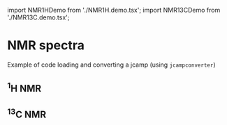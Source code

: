 import NMR1HDemo from './NMR1H.demo.tsx';
import NMR13CDemo from './NMR13C.demo.tsx';

# NMR spectra

Example of code loading and converting a jcamp (using `jcampconverter`)

## <sup>1</sup>H NMR

<NMR1HDemo noCodesandbox/>

## <sup>13</sup>C NMR

<NMR13CDemo noCodesandbox />
